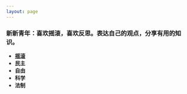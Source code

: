 ```yaml
---
layout: page
---
```


### 新新青年：喜欢摇滚，喜欢反思。表达自己的观点，分享有用的知识。
- **[摇滚](http://music.163.com/playlist/2537340758/45607861/?userid=45607861)**
- **民主**
- **自由**
- **科学**
- **法制**